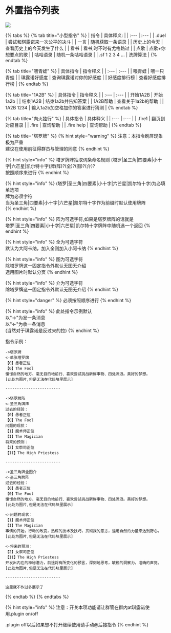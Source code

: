 # 外置指令列表

![](.gitbook/assets/⑨.png)

{% tabs %}
{% tab title="小型指令" %}
| 指令 | 具体释义: |
| :--- | :--- |
| .duel | 尝试和琪露诺来一次公平的决斗 |
| 一言 | 随机获取一条语录 |
| 历史上的今天 | 查看历史上的今天发生了什么 |
| 看书 | 看书,时不时有尤格路过 |
| 点歌 | 点歌+你想要点的歌 |
| 咕咕语录 | 随机一条咕咕语录 |
| .sf 1 2 3 4 ... | 洗牌算法 |
{% endtab %}

{% tab title="喂青蛙" %}
| 具体指令 | 指令释义 |
| :--- | :--- |
| 喂青蛙 | 喂一只青蛙 |
| 琪露诺好感度 | 查询琪露诺对你的好感度 |
| 好感度排行榜 | 查看好感度排行榜 |
{% endtab %}

{% tab title="1A2B" %}
| 具体指令 | 指令释义 |
| :--- | :--- |
| 开始1A2B | 开始1a2b |
| 结束1A2B | 结束1a2b并告知答案 |
| 1A2B帮助 | 查看关于1a2b的帮助 |
| 1A2B 1234 | 输入1a2b加空格加你的答案进行猜测 |
{% endtab %}

{% tab title="向火独行" %}
| 具体指令 | 具体释义 |
| :--- | :--- |
| .fire1 | 翻页到对应目录 |
| .fire | 查询帮助 |
| .fire help | 查询帮助 |
{% endtab %}

{% tab title="塔罗牌" %}
{% hint style="warning" %}
注意：本指令刷屏现象极为严重    
建议在使用前征得群员与管理的同意
{% endhint %}

{% hint style="info" %}
塔罗牌阵抽取词条命名规则
\(塔罗\|圣三角\|四要素\|小十字\|六芒星\|凯尔特十字\)牌\(阵\)?\(全\)?\(图\)?\(介\)?    
按照顺序来进行
{% endhint %}

{% hint style="info" %}
\(塔罗\|圣三角\|四要素\|小十字\|六芒星\|凯尔特十字\)为必填单选项    
牌为必须字符    
当为圣三角\|四要素\|小十字\|六芒星\|凯尔特十字作为前缀时默认使用牌阵    
{% endhint %}

{% hint style="info" %}
阵为可选字符,如果是塔罗牌阵的话就是    
塔罗\|圣三角\|四要素\|小十字\|六芒星\|凯尔特十字牌阵中随机选一个返回
{% endhint %}

{% hint style="info" %}
全为可选字符    
默认为大阿卡纳，加入全则加入小阿卡纳
{% endhint %}

{% hint style="info" %}
图为可选字符    
除塔罗牌这一固定指令外默认无图无介绍    
选用图片时默认分页
{% endhint %}

{% hint style="info" %}
介为可选字符    
除塔罗牌这一固定指令外默认无图无介绍
{% endhint %}

{% hint style="danger" %}
必须按照顺序进行
{% endhint %}

{% hint style="info" %}
此处指令示例默认    
以"-&gt;"为发一条消息    
以"&lt;-"为收一条消息    
\(当然对于琪露诺是反过来的拉\)
{% endhint %}

指令示例：

```text
->塔罗牌
<-单张塔罗牌
【0】愚者正位
【0】The Fool
憧憬自然的地方、毫无目的地前行、喜欢尝试挑战新鲜事物、四处流浪。美好的梦想。
[此处为图片,但是无法在代码块里展示]

------------------------

->塔罗牌阵
<-圣三角牌阵
过去的经验：
【0】愚者正位
【0】The Fool
问题的现状：
【1】魔术师正位
【I】The Magician
将来的预测：
【2】女祭司正位
【II】The High Priestess

------------------------

->圣三角牌全图介
<-圣三角牌阵
过去的经验：
【0】愚者正位
【0】The Fool
憧憬自然的地方、毫无目的地前行、喜欢尝试挑战新鲜事物、四处流浪。美好的梦想。
[此处为图片,但是无法在代码块里展示]

<-问题的现状：
【1】魔术师正位
【I】The Magician
事情的开始，行动的改变，熟练的技术及技巧，贯彻我的意志，运用自然的力量来达到野心。
[此处为图片,但是无法在代码块里展示]

<-将来的预测：
【2】女祭司正位
【II】The High Priestess
开发出内在的神秘潜力，前途将有所变化的预言，深刻地思考，敏锐的洞察力，准确的直觉。
[此处为图片,但是无法在代码块里展示]

------------------------

这里就不作过多展示了
```
{% endtab %}
{% endtabs %}

{% hint style="info" %}
注意：开关本项功能请让群管在群内at琪露诺使用.plugin on/off

.plugin off以后如果想不打开继续使用请手动@后接指令
{% endhint %}

